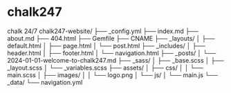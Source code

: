 # chalk247
chalk 24/7
chalk247-website/
├── _config.yml
├── index.md
├── about.md
├── 404.html
├── Gemfile
├── CNAME
├── _layouts/
│   ├── default.html
│   ├── page.html
│   └── post.html
├── _includes/
│   ├── header.html
│   ├── footer.html
│   └── navigation.html
├── _posts/
│   └── 2024-01-01-welcome-to-chalk247.md
├── _sass/
│   ├── _base.scss
│   ├── _layout.scss
│   └── _variables.scss
├── assets/
│   ├── css/
│   │   └── main.scss
│   ├── images/
│   │   └── logo.png
│   └── js/
│       └── main.js
└── _data/
    └── navigation.yml
